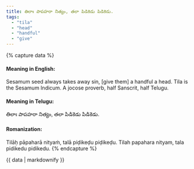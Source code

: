 ```yaml
---
title: తిలాః పాపహరా నిత్యం, తలా పిడికెడు పిడికెడు.
tags:
  - "tila"
  - "head"
  - "handful"
  - "give"
---
```


{% capture data %}
#### Meaning in English:
Sesamum seed always takes away sin, [give them] a handful a head.
Tila is the Sesamum Indicum.
A jocose proverb, half Sanscrit, half Telugu.

#### Meaning in Telugu:
తిలాః పాపహరా నిత్యం, తలా పిడికెడు పిడికెడు.

#### Romanization:
Tilāḥ pāpaharā nityaṁ, talā piḍikeḍu piḍikeḍu.
Tilah papahara nityam, tala pidikedu pidikedu.
{% endcapture %}

{{ data | markdownify }}

